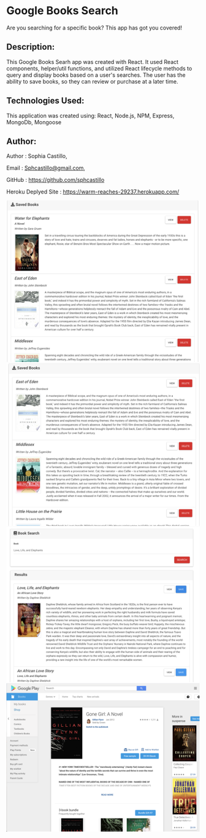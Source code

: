 # Google Books Search

Are you searching for a specific book? This app has got you covered!

## Description:

This Google Books Searh app was created with React. It used React components, helper/util functions, and utilized React lifecycle methods to query and display books based on a user's searches. The user has the ability to save books, so they can review or purchase at a later time. 

## Technologies Used:

This application was created using: React, Node.js, NPM, Express, MongoDb, Mongoose

## Author:

Author : Sophia Castillo,

Email : Sphcastillo@gmail.com,

GitHub : https://github.com/sphcastillo

Heroku Deplyed Site :
https://warm-reaches-29237.herokuapp.com/

<img src="assets/picture1.png">
<img src="assets/picture2.png">
<img src="assets/picture3.png">
<img src="assets/picture4.png">



